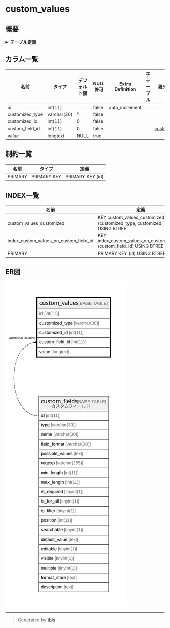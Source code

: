 # custom_values

## 概要

<details>
<summary><strong>テーブル定義</strong></summary>

```sql
CREATE TABLE `custom_values` (
  `id` int(11) NOT NULL AUTO_INCREMENT,
  `customized_type` varchar(30) NOT NULL DEFAULT '',
  `customized_id` int(11) NOT NULL DEFAULT 0,
  `custom_field_id` int(11) NOT NULL DEFAULT 0,
  `value` longtext DEFAULT NULL,
  PRIMARY KEY (`id`),
  KEY `custom_values_customized` (`customized_type`,`customized_id`),
  KEY `index_custom_values_on_custom_field_id` (`custom_field_id`)
) ENGINE=InnoDB AUTO_INCREMENT=[Redacted by tbls] DEFAULT CHARSET=utf8mb4
```

</details>

## カラム一覧

| 名前              | タイプ         | デフォルト値       | NULL許可   | Extra Definition | 子テーブル      | 親テーブル                             | コメント     |
| --------------- | ----------- | ------------ | -------- | ---------------- | ---------- | --------------------------------- | -------- |
| id              | int(11)     |              | false    | auto_increment   |            |                                   |          |
| customized_type | varchar(30) | ''           | false    |                  |            |                                   |          |
| customized_id   | int(11)     | 0            | false    |                  |            |                                   |          |
| custom_field_id | int(11)     | 0            | false    |                  |            | [custom_fields](custom_fields.md) |          |
| value           | longtext    | NULL         | true     |                  |            |                                   |          |

## 制約一覧

| 名前      | タイプ         | 定義               |
| ------- | ----------- | ---------------- |
| PRIMARY | PRIMARY KEY | PRIMARY KEY (id) |

## INDEX一覧

| 名前                                     | 定義                                                                        |
| -------------------------------------- | ------------------------------------------------------------------------- |
| custom_values_customized               | KEY custom_values_customized (customized_type, customized_id) USING BTREE |
| index_custom_values_on_custom_field_id | KEY index_custom_values_on_custom_field_id (custom_field_id) USING BTREE  |
| PRIMARY                                | PRIMARY KEY (id) USING BTREE                                              |

## ER図

![er](custom_values.svg)

---

> Generated by [tbls](https://github.com/k1LoW/tbls)
